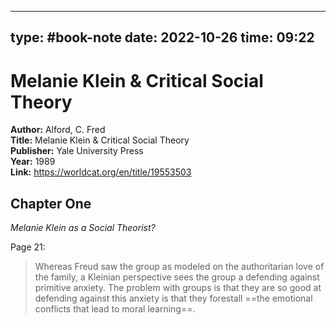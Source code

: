 
---
type: #book-note
date: 2022-10-26
time: 09:22
---

# Melanie Klein & Critical Social Theory

**Author:**  Alford, C. Fred  
**Title:**  Melanie Klein & Critical Social Theory  
**Publisher:**  Yale University Press  
**Year:**  1989  
**Link:**  <https://worldcat.org/en/title/19553503>  

## Chapter One
*Melanie Klein as a Social Theorist?*

Page 21:

> Whereas Freud saw the group as modeled on the authoritarian love of the family, a Kleinian perspective sees the group a defending against primitive anxiety. The problem with groups is that they are so good at defending against this anxiety is that they forestall ==the emotional conflicts that lead to moral learning==.  


